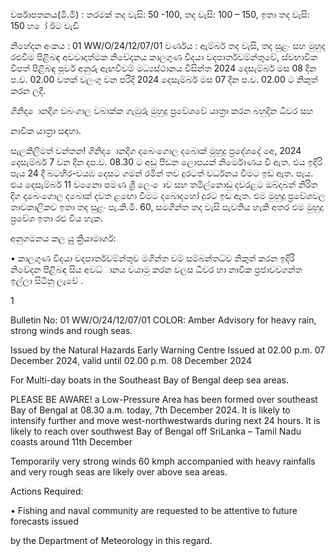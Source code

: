 වර්ෂාපතනය(මි.මී) : තරමක් තද වැසි: 50 -100, තද වැසි: 100 – 150, ඉතා තද වැසි: 150 හ ෝ ඊට වැඩි

නිහේදන අංකය : 01 WW/O/24/12/07/01 වර්ණය : ඇම්බර් තද වැසි, තද සුළං සහ මුහුද රළුවීම පිළිබඳ අවවාදාත්මක නිවේදනය කාලගුණ විදයා වදපාර්තවම්න්තුවේ, ස්වභාවික විපත් පිළිබඳ පූර්ව අනුරු ඇඟවීවම් මධ්‍යස්ථානය විසින්ත 2024 දෙසැම්බර් මස 08 දින ප.ව. 02.00 වතක් වලංගු වන පරිදි 2024 දෙසැම්බර් මස 07 දින ප.ව. 02.00 ට නිකුත් කරන ලදී.

ගිනිද ොනදිග වබංගාල වබාක්ක ගැඹුරු මුහුදු ප්‍රවේශවේ යාත්‍රා කරන බහුදින ධීවර සහ

නාවික යාත්‍රා සඳහා.

සැලකිලිමත් වන්තන! ගිනිද ොනදිග දබෙංගොල දබොක් මුහුදු ප්‍රදේශදේ අෙ, 2024 දෙසැම්බර් 7 වන දින දප.ව. 08.30 ට අඩු පීඩන ලොපයක් නිර්මොණය වී ඇත. එය ඉදිරි පැය 24 දී බටහිර-වයඹ දෙසට ගමන් රමින් තව දුරටත් වර්ධනය වීමට ඉඩ ඇත. පැය. එය දෙසැම්බර් 11 වනෙො පමණ ශ්‍රී ලෙං ොව සහ තමිල්නොඩු දවරළට ඔබ්දබන් නිරිත දිග දබෙංගොල දබොක් දවත ළඟො වීමට දබොදහෝ දුරට ඉඩ ඇත. එම මුහුදු ප්‍රවේශවල තාවකාලිකව ඉතා තද සුළං පැ.කි.මී. 60, සමගින්ත තද වැසි පැවතිය හැකි අතර එම මුහුදු ප්‍රවේශ ඉතා රළු විය හැක.

අනුගමනය කල යුු ක්‍රියාමාර්ග:

• කාලගුණ විදයා වදපාර්තවම්න්තුව මගින්ත වම් සම්බන්තධ්‍ව නිකුත් කරන ඉදිරි නිවේදන පිළිබඳ සිය අවධ්‍ානය වයාමු කරන වලස ධීවර හා නාවික ප්‍රජාවවගන්ත ඉල්ලා සිටිනු ලැවේ .

1

Bulletin No: 01 WW/O/24/12/07/01 COLOR: Amber Advisory for heavy rain, strong winds and rough seas.

Issued by the Natural Hazards Early Warning Centre Issued at 02.00 p.m. 07 December 2024, valid until 02.00 p.m. 08 December 2024

For Multi-day boats in the Southeast Bay of Bengal deep sea areas.

PLEASE BE AWARE! a Low-Pressure Area has been formed over southeast Bay of Bengal at 08.30 a.m. today, 7th December 2024. It is likely to intensify further and move west-northwestwards during next 24 hours. It is likely to reach over southwest Bay of Bengal off SriLanka – Tamil Nadu coasts around 11th December

Temporarily very strong winds 60 kmph accompanied with heavy rainfalls and very rough seas are likely over above sea areas.

Actions Required:

• Fishing and naval community are requested to be attentive to future forecasts issued

by the Department of Meteorology in this regard.